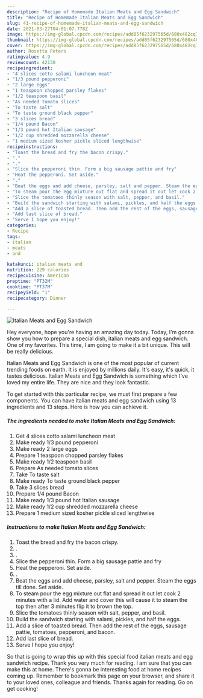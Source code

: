 ```yaml
---
description: "Recipe of Homemade Italian Meats and Egg Sandwich"
title: "Recipe of Homemade Italian Meats and Egg Sandwich"
slug: 41-recipe-of-homemade-italian-meats-and-egg-sandwich
date: 2021-03-27T04:01:07.778Z
image: https://img-global.cpcdn.com/recipes/add85f623297565d/680x482cq70/italian-meats-and-egg-sandwich-recipe-main-photo.jpg
thumbnail: https://img-global.cpcdn.com/recipes/add85f623297565d/680x482cq70/italian-meats-and-egg-sandwich-recipe-main-photo.jpg
cover: https://img-global.cpcdn.com/recipes/add85f623297565d/680x482cq70/italian-meats-and-egg-sandwich-recipe-main-photo.jpg
author: Rosetta Peters
ratingvalue: 4.9
reviewcount: 42130
recipeingredient:
- "4 slices cotto salami luncheon meat"
- "1/3 pound pepperoni"
- "2 large eggs"
- "1 teaspoon chopped parsley flakes"
- "1/2 teaspoon basil"
- "As needed tomato slices"
- "To taste salt"
- "To taste ground black pepper"
- "3 slices bread"
- "1/4 pound Bacon"
- "1/3 pound hot Italian sausage"
- "1/2 cup shredded mozzarella cheese"
- "1 medium sized kosher pickle sliced lengthwise"
recipeinstructions:
- "Toast the bread and fry the bacon crispy."
- "."
- "."
- "Slice the pepperoni thin. Form a big sausage pattie and fry"
- "Heat the pepperoni. Set aside."
- "."
- "Beat the eggs and add cheese, parsley, salt and pepper. Steam the eggs till done. Set aside."
- "To steam pour the egg mixture out flat and spread it out let cook 2 minutes with a lid. Add water and cover this will cause it to steam the top then after 3 minutes flip it to brown the top."
- "Slice the tomatoes thinly season with salt, pepper, and basil."
- "Build the sandwich starting with salami, pickles, and half the eggs."
- "Add a slice of toasted bread. Then add the rest of the eggs, sausage pattie, tomatoes, pepperoni, and bacon."
- "Add last slice of bread."
- "Serve I hope you enjoy!"
categories:
- Recipe
tags:
- italian
- meats
- and

katakunci: italian meats and 
nutrition: 229 calories
recipecuisine: American
preptime: "PT32M"
cooktime: "PT37M"
recipeyield: "1"
recipecategory: Dinner

---
```



![Italian Meats and Egg Sandwich](https://img-global.cpcdn.com/recipes/add85f623297565d/680x482cq70/italian-meats-and-egg-sandwich-recipe-main-photo.jpg)

Hey everyone, hope you're having an amazing day today. Today, I'm gonna show you how to prepare a special dish, italian meats and egg sandwich. One of my favorites. This time, I am going to make it a bit unique. This will be really delicious.



Italian Meats and Egg Sandwich is one of the most popular of current trending foods on earth. It is enjoyed by millions daily. It's easy, it's quick, it tastes delicious. Italian Meats and Egg Sandwich is something which I've loved my entire life. They are nice and they look fantastic.


To get started with this particular recipe, we must first prepare a few components. You can have italian meats and egg sandwich using 13 ingredients and 13 steps. Here is how you can achieve it.

<!--inarticleads1-->

##### The ingredients needed to make Italian Meats and Egg Sandwich:

1. Get 4 slices cotto salami luncheon meat
1. Make ready 1/3 pound pepperoni
1. Make ready 2 large eggs
1. Prepare 1 teaspoon chopped parsley flakes
1. Make ready 1/2 teaspoon basil
1. Prepare As needed tomato slices
1. Take To taste salt
1. Make ready To taste ground black pepper
1. Take 3 slices bread
1. Prepare 1/4 pound Bacon
1. Make ready 1/3 pound hot Italian sausage
1. Make ready 1/2 cup shredded mozzarella cheese
1. Prepare 1 medium sized kosher pickle sliced lengthwise




<!--inarticleads2-->

##### Instructions to make Italian Meats and Egg Sandwich:

1. Toast the bread and fry the bacon crispy.
1. .
1. .
1. Slice the pepperoni thin. Form a big sausage pattie and fry
1. Heat the pepperoni. Set aside.
1. .
1. Beat the eggs and add cheese, parsley, salt and pepper. Steam the eggs till done. Set aside.
1. To steam pour the egg mixture out flat and spread it out let cook 2 minutes with a lid. Add water and cover this will cause it to steam the top then after 3 minutes flip it to brown the top.
1. Slice the tomatoes thinly season with salt, pepper, and basil.
1. Build the sandwich starting with salami, pickles, and half the eggs.
1. Add a slice of toasted bread. Then add the rest of the eggs, sausage pattie, tomatoes, pepperoni, and bacon.
1. Add last slice of bread.
1. Serve I hope you enjoy!




So that is going to wrap this up with this special food italian meats and egg sandwich recipe. Thank you very much for reading. I am sure that you can make this at home. There's gonna be interesting food at home recipes coming up. Remember to bookmark this page on your browser, and share it to your loved ones, colleague and friends. Thanks again for reading. Go on get cooking!
